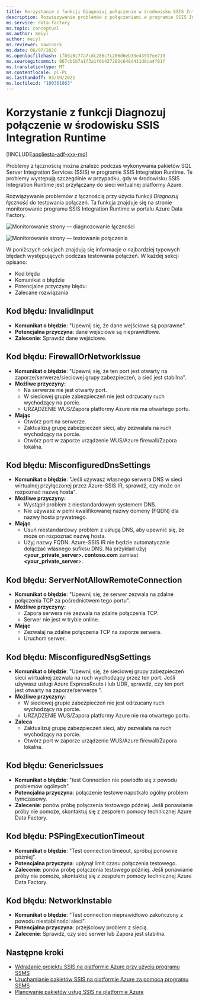 ```yaml
---
title: Korzystanie z funkcji Diagnozuj połączenie w środowisku SSIS Integration Runtime
description: Rozwiązywanie problemów z połączeniami w programie SSIS Integration Runtime przy użyciu funkcji Diagnozuj łączność.
ms.service: data-factory
ms.topic: conceptual
ms.author: meiyl
author: meiyl
ms.reviewer: sawinark
ms.date: 06/07/2020
ms.openlocfilehash: 1fb9a0c77a7cdc286c7c206d6eb33e43917ee719
ms.sourcegitcommit: 867cb1b7a1f3a1f0b427282c648d411d0ca4f81f
ms.translationtype: MT
ms.contentlocale: pl-PL
ms.lasthandoff: 03/19/2021
ms.locfileid: "100361863"
---
```

# <a name="use-the-diagnose-connectivity-feature-in-the-ssis-integration-runtime"></a>Korzystanie z funkcji Diagnozuj połączenie w środowisku SSIS Integration Runtime

[!INCLUDE[appliesto-adf-xxx-md](includes/appliesto-adf-xxx-md.md)]

Problemy z łącznością można znaleźć podczas wykonywania pakietów SQL Server Integration Services (SSIS) w programie SSIS Integration Runtime. Te problemy występują szczególnie w przypadku, gdy w środowisku SSIS Integration Runtime jest przyłączany do sieci wirtualnej platformy Azure.

Rozwiązywanie problemów z łącznością przy użyciu funkcji *Diagnozuj łączność* do testowania połączeń. Ta funkcja znajduje się na stronie monitorowanie programu SSIS Integration Runtime w portalu Azure Data Factory.

 ![Monitorowanie strony — diagnozowanie łączności](media/ssis-integration-runtime-diagnose-connectivity-faq/ssis-monitor-diagnose-connectivity.png)

 ![Monitorowanie strony — testowanie połączenia](media/ssis-integration-runtime-diagnose-connectivity-faq/ssis-monitor-test-connection.png)

W poniższych sekcjach znajdują się informacje o najbardziej typowych błędach występujących podczas testowania połączeń. W każdej sekcji opisano:

- Kod błędu
- Komunikat o błędzie
- Potencjalne przyczyny błędu:
- Zalecane rozwiązania

## <a name="error-code-invalidinput"></a>Kod błędu: InvalidInput

- **Komunikat o błędzie**: "Upewnij się, że dane wejściowe są poprawne".
- **Potencjalna przyczyna**: dane wejściowe są nieprawidłowe.
- **Zalecenie**: Sprawdź dane wejściowe.

## <a name="error-code-firewallornetworkissue"></a>Kod błędu: FirewallOrNetworkIssue

- **Komunikat o błędzie**: "Upewnij się, że ten port jest otwarty na zaporze/serwerze/sieciowej grupy zabezpieczeń, a sieć jest stabilna".
- **Możliwe przyczyny:**
  - Na serwerze nie jest otwarty port.
  - W sieciowej grupie zabezpieczeń nie jest odrzucany ruch wychodzący na porcie.
  - URZĄDZENIE WUS/Zapora platformy Azure nie ma otwartego portu.
- **Mając**
  - Otwórz port na serwerze.
  - Zaktualizuj grupę zabezpieczeń sieci, aby zezwalała na ruch wychodzący na porcie.
  - Otwórz port w zaporze urządzenie WUS/Azure firewall/Zapora lokalna.

## <a name="error-code-misconfigureddnssettings"></a>Kod błędu: MisconfiguredDnsSettings

- **Komunikat o błędzie**: "Jeśli używasz własnego serwera DNS w sieci wirtualnej przyłączonej przez Azure-SSIS IR, sprawdź, czy może on rozpoznać nazwę hosta".
- **Możliwe przyczyny:**
  -  Wystąpił problem z niestandardowym systemem DNS.
  -  Nie używasz w pełni kwalifikowanej nazwy domeny (FQDN) dla nazwy hosta prywatnego.
- **Mając**
  -  Usuń niestandardowy problem z usługą DNS, aby upewnić się, że może on rozpoznać nazwę hosta.
  -  Użyj nazwy FQDN. Azure-SSIS IR nie będzie automatycznie dołączać własnego sufiksu DNS. Na przykład użyj **<your_private_server>. contoso.com** zamiast **<your_private_server**>.

## <a name="error-code-servernotallowremoteconnection"></a>Kod błędu: ServerNotAllowRemoteConnection

- **Komunikat o błędzie**: "Upewnij się, że serwer zezwala na zdalne połączenia TCP za pośrednictwem tego portu".
- **Możliwe przyczyny:**
  -  Zapora serwera nie zezwala na zdalne połączenia TCP.
  -  Serwer nie jest w trybie online.
- **Mając**
  -  Zezwalaj na zdalne połączenia TCP na zaporze serwera.
  -  Uruchom serwer.
   
## <a name="error-code-misconfigurednsgsettings"></a>Kod błędu: MisconfiguredNsgSettings

- **Komunikat o błędzie**: "Upewnij się, że sieciowej grupy zabezpieczeń sieci wirtualnej zezwala na ruch wychodzący przez ten port. Jeśli używasz usługi Azure ExpressRoute i lub UDR, sprawdź, czy ten port jest otwarty na zaporze/serwerze ".
- **Możliwe przyczyny:**
  -  W sieciowej grupie zabezpieczeń nie jest odrzucany ruch wychodzący na porcie.
  -  URZĄDZENIE WUS/Zapora platformy Azure nie ma otwartego portu.
- **Zaleca**
  -  Zaktualizuj grupę zabezpieczeń sieci, aby zezwalała na ruch wychodzący na porcie.
  -  Otwórz port w zaporze urządzenie WUS/Azure firewall/Zapora lokalna.

## <a name="error-code-genericissues"></a>Kod błędu: GenericIssues

- **Komunikat o błędzie**: "test Connection nie powiodło się z powodu problemów ogólnych".
- **Potencjalna przyczyna**: połączenie testowe napotkało ogólny problem tymczasowy.
- **Zalecenie**: ponów próbę połączenia testowego później. Jeśli ponawianie próby nie pomoże, skontaktuj się z zespołem pomocy technicznej Azure Data Factory.

## <a name="error-code-pspingexecutiontimeout"></a>Kod błędu: PSPingExecutionTimeout

- **Komunikat o błędzie**: "Test connection timeout, spróbuj ponownie później".
- **Potencjalna przyczyna**: upłynął limit czasu połączenia testowego.
- **Zalecenie**: ponów próbę połączenia testowego później. Jeśli ponawianie próby nie pomoże, skontaktuj się z zespołem pomocy technicznej Azure Data Factory.

## <a name="error-code-networkinstable"></a>Kod błędu: NetworkInstable

- **Komunikat o błędzie**: "Test connection nieprawidłowo zakończony z powodu niestabilności sieci".
- **Potencjalna przyczyna**: przejściowy problem z siecią.
- **Zalecenie**: Sprawdź, czy sieć serwer lub Zapora jest stabilna.

## <a name="next-steps"></a>Następne kroki

- [Wdrażanie projektu SSIS na platformie Azure przy użyciu programu SSMS](/sql/integration-services/ssis-quickstart-deploy-ssms)
- [Uruchamianie pakietów SSIS na platformie Azure za pomocą programu SSMS](/sql/integration-services/ssis-quickstart-run-ssms)
- [Planowanie pakietów usług SSIS na platformie Azure](/sql/integration-services/lift-shift/ssis-azure-schedule-packages-ssms)